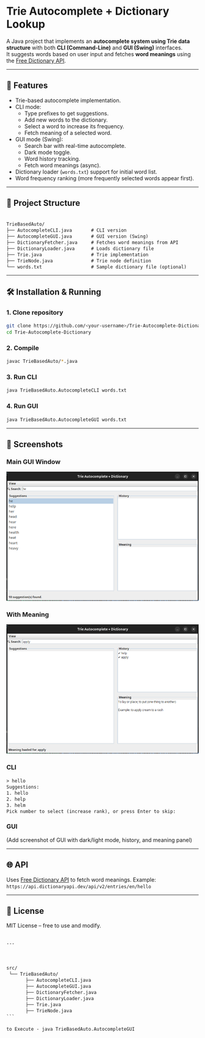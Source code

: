 # Trie Autocomplete + Dictionary Lookup

A Java project that implements an **autocomplete system using Trie data structure** with both **CLI (Command-Line)** and **GUI (Swing)** interfaces.  
It suggests words based on user input and fetches **word meanings** using the [Free Dictionary API](https://dictionaryapi.dev/).

---

## 🚀 Features
- Trie-based autocomplete implementation.
- CLI mode:
  - Type prefixes to get suggestions.
  - Add new words to the dictionary.
  - Select a word to increase its frequency.
  - Fetch meaning of a selected word.
- GUI mode (Swing):
  - Search bar with real-time autocomplete.
  - Dark mode toggle.
  - Word history tracking.
  - Fetch word meanings (async).
- Dictionary loader (`words.txt`) support for initial word list.
- Word frequency ranking (more frequently selected words appear first).

---

## 📂 Project Structure
```

TrieBasedAuto/
├── AutocompleteCLI.java       # CLI version
├── AutocompleteGUI.java       # GUI version (Swing)
├── DictionaryFetcher.java     # Fetches word meanings from API
├── DictionaryLoader.java      # Loads dictionary file
├── Trie.java                  # Trie implementation
├── TrieNode.java              # Trie node definition
└── words.txt                  # Sample dictionary file (optional)

````

---

## 🛠️ Installation & Running

### 1. Clone repository
```bash
git clone https://github.com/<your-username>/Trie-Autocomplete-Dictionary.git
cd Trie-Autocomplete-Dictionary
````

### 2. Compile

```bash
javac TrieBasedAuto/*.java
```

### 3. Run CLI

```bash
java TrieBasedAuto.AutocompleteCLI words.txt
```

### 4. Run GUI

```bash
java TrieBasedAuto.AutocompleteGUI words.txt
```

---

## 📸 Screenshots

### Main GUI Window
![Screenshot 1](https://github.com/Adarshkaintura/TrieBased-AutoSuggest/blob/main/Screenshot%20from%202025-09-10%2016-02-47.png?raw=true)

### With Meaning
![Screenshot 2](https://github.com/Adarshkaintura/TrieBased-AutoSuggest/blob/main/Screenshot%20from%202025-09-10%2016-03-11.png?raw=true)

### CLI

```
> hello
Suggestions:
1. hello
2. help
3. helm
Pick number to select (increase rank), or press Enter to skip:
```

### GUI

(Add screenshot of GUI with dark/light mode, history, and meaning panel)

---

## 🌐 API

Uses [Free Dictionary API](https://dictionaryapi.dev/) to fetch word meanings.
Example:
`https://api.dictionaryapi.dev/api/v2/entries/en/hello`

---

## 📜 License

MIT License – free to use and modify.

````

---



src/
 └── TrieBasedAuto/
       ├── AutocompleteCLI.java
       ├── AutocompleteGUI.java
       ├── DictionaryFetcher.java
       ├── DictionaryLoader.java
       ├── Trie.java
       ├── TrieNode.java
```

to Execute - java TrieBasedAuto.AutocompleteGUI
